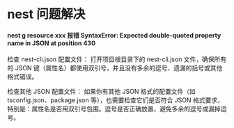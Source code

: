 # nest 问题解决

#### nest g resource xxx 报错 SyntaxError: Expected double-quoted property name in JSON at position 430

检查 nest-cli.json 配置文件： 打开项目根目录下的 nest-cli.json 文件，确保所有的 JSON 键（属性名）都使用双引号，并且没有多余的逗号、遗漏的括号或其他格式错误。

检查其他 JSON 配置文件： 如果你有其他 JSON 格式的配置文件（如 tsconfig.json、package.json 等），也需要检查它们是否符合 JSON 格式要求，特别是：属性名是否用双引号包围。逗号是否正确放置，避免多余的逗号或漏掉逗号。
